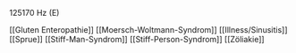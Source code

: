 125170 Hz (E)

[[Gluten Enteropathie]]
[[Moersch-Woltmann-Syndrom]]
[[Illness/Sinusitis]]
[[Sprue]]
[[Stiff-Man-Syndrom]]
[[Stiff-Person-Syndrom]]
[[Zöliakie]]